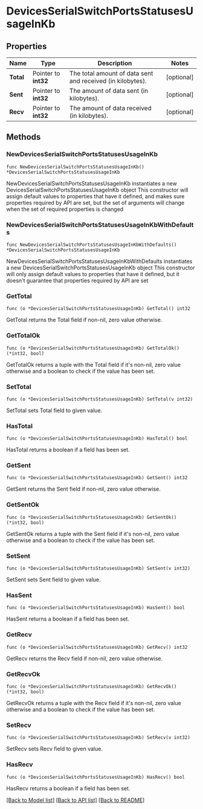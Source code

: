 # DevicesSerialSwitchPortsStatusesUsageInKb

## Properties

Name | Type | Description | Notes
------------ | ------------- | ------------- | -------------
**Total** | Pointer to **int32** | The total amount of data sent and received (in kilobytes). | [optional] 
**Sent** | Pointer to **int32** | The amount of data sent (in kilobytes). | [optional] 
**Recv** | Pointer to **int32** | The amount of data received (in kilobytes). | [optional] 

## Methods

### NewDevicesSerialSwitchPortsStatusesUsageInKb

`func NewDevicesSerialSwitchPortsStatusesUsageInKb() *DevicesSerialSwitchPortsStatusesUsageInKb`

NewDevicesSerialSwitchPortsStatusesUsageInKb instantiates a new DevicesSerialSwitchPortsStatusesUsageInKb object
This constructor will assign default values to properties that have it defined,
and makes sure properties required by API are set, but the set of arguments
will change when the set of required properties is changed

### NewDevicesSerialSwitchPortsStatusesUsageInKbWithDefaults

`func NewDevicesSerialSwitchPortsStatusesUsageInKbWithDefaults() *DevicesSerialSwitchPortsStatusesUsageInKb`

NewDevicesSerialSwitchPortsStatusesUsageInKbWithDefaults instantiates a new DevicesSerialSwitchPortsStatusesUsageInKb object
This constructor will only assign default values to properties that have it defined,
but it doesn't guarantee that properties required by API are set

### GetTotal

`func (o *DevicesSerialSwitchPortsStatusesUsageInKb) GetTotal() int32`

GetTotal returns the Total field if non-nil, zero value otherwise.

### GetTotalOk

`func (o *DevicesSerialSwitchPortsStatusesUsageInKb) GetTotalOk() (*int32, bool)`

GetTotalOk returns a tuple with the Total field if it's non-nil, zero value otherwise
and a boolean to check if the value has been set.

### SetTotal

`func (o *DevicesSerialSwitchPortsStatusesUsageInKb) SetTotal(v int32)`

SetTotal sets Total field to given value.

### HasTotal

`func (o *DevicesSerialSwitchPortsStatusesUsageInKb) HasTotal() bool`

HasTotal returns a boolean if a field has been set.

### GetSent

`func (o *DevicesSerialSwitchPortsStatusesUsageInKb) GetSent() int32`

GetSent returns the Sent field if non-nil, zero value otherwise.

### GetSentOk

`func (o *DevicesSerialSwitchPortsStatusesUsageInKb) GetSentOk() (*int32, bool)`

GetSentOk returns a tuple with the Sent field if it's non-nil, zero value otherwise
and a boolean to check if the value has been set.

### SetSent

`func (o *DevicesSerialSwitchPortsStatusesUsageInKb) SetSent(v int32)`

SetSent sets Sent field to given value.

### HasSent

`func (o *DevicesSerialSwitchPortsStatusesUsageInKb) HasSent() bool`

HasSent returns a boolean if a field has been set.

### GetRecv

`func (o *DevicesSerialSwitchPortsStatusesUsageInKb) GetRecv() int32`

GetRecv returns the Recv field if non-nil, zero value otherwise.

### GetRecvOk

`func (o *DevicesSerialSwitchPortsStatusesUsageInKb) GetRecvOk() (*int32, bool)`

GetRecvOk returns a tuple with the Recv field if it's non-nil, zero value otherwise
and a boolean to check if the value has been set.

### SetRecv

`func (o *DevicesSerialSwitchPortsStatusesUsageInKb) SetRecv(v int32)`

SetRecv sets Recv field to given value.

### HasRecv

`func (o *DevicesSerialSwitchPortsStatusesUsageInKb) HasRecv() bool`

HasRecv returns a boolean if a field has been set.


[[Back to Model list]](../README.md#documentation-for-models) [[Back to API list]](../README.md#documentation-for-api-endpoints) [[Back to README]](../README.md)


